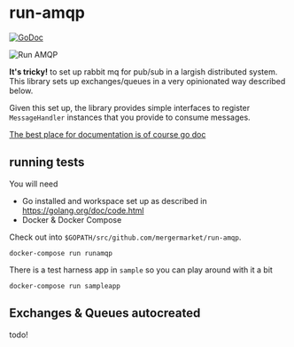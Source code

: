 # run-amqp

[![GoDoc](https://godoc.org/github.com/mergermarket/run-amqp?status.svg)](https://godoc.org/github.com/mergermarket/run-amqp)

![Run AMQP](http://i.imgur.com/ZOyxDrr.png)

**It's tricky!** to set up rabbit mq for pub/sub in a largish distributed system. This library sets up exchanges/queues in a very opinionated way described below.

Given this set up, the library provides simple interfaces to register `MessageHandler` instances that you provide to consume messages.

[The best place for documentation is of course go doc](https://godoc.org/github.com/mergermarket/run-amqp)

## running tests

You will need
- Go installed and workspace set up as described in https://golang.org/doc/code.html
- Docker & Docker Compose

Check out into `$GOPATH/src/github.com/mergermarket/run-amqp`.

`docker-compose run runamqp`

There is a test harness app in `sample` so you can play around with it a bit

`docker-compose run sampleapp`

## Exchanges & Queues autocreated

todo!